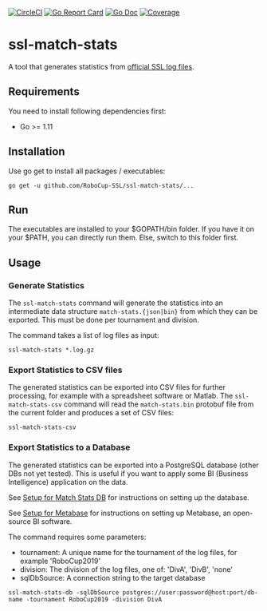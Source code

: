 [![CircleCI](https://circleci.com/gh/RoboCup-SSL/ssl-match-stats/tree/master.svg?style=svg)](https://circleci.com/gh/RoboCup-SSL/ssl-match-stats/tree/master)
[![Go Report Card](https://goreportcard.com/badge/github.com/RoboCup-SSL/ssl-match-stats?style=flat-square)](https://goreportcard.com/report/github.com/RoboCup-SSL/ssl-match-stats)
[![Go Doc](https://img.shields.io/badge/godoc-reference-blue.svg?style=flat-square)](https://godoc.org/github.com/RoboCup-SSL/ssl-match-stats)
[![Coverage](https://img.shields.io/badge/coverage-report-blue.svg)](https://circleci.com/api/v1.1/project/github/RoboCup-SSL/ssl-match-stats/latest/artifacts/0/coverage?branch=master)


# ssl-match-stats

A tool that generates statistics from [official SSL log files](https://ssl.robocup.org/game-logs/).

## Requirements
You need to install following dependencies first: 
 * Go >= 1.11
 
## Installation

Use go get to install all packages / executables:

```
go get -u github.com/RoboCup-SSL/ssl-match-stats/...
```

## Run
The executables are installed to your $GOPATH/bin folder. If you have it on your $PATH, you can directly run them. Else, switch to this folder first.

## Usage

### Generate Statistics

The `ssl-match-stats` command will generate the statistics into an intermediate data structure `match-stats.{json|bin}`
from which they can be exported. This must be done per tournament and division. 

The command takes a list of log files as input:
```
ssl-match-stats *.log.gz
```

### Export Statistics to CSV files

The generated statistics can be exported into CSV files for further processing, 
for example with a spreadsheet software or Matlab. 
The `ssl-match-stats-csv` command will read the `match-stats.bin` protobuf file 
from the current folder and produces a set of CSV files: 

```
ssl-match-stats-csv
```

### Export Statistics to a Database

The generated statistics can be exported into a PostgreSQL database (other DBs not yet tested).
This is useful if you want to apply some BI (Business Intelligence) application on the data.

See [Setup for Match Stats DB](./setup/matchStatsDb/README.md) for instructions on setting up the database.

See [Setup for Metabase](./setup/metabase/README.md) for instructions on setting up Metabase, an open-source BI software.

The command requires some parameters:

* tournament: A unique name for the tournament of the log files, for example 'RoboCup2019'
* division: The division of the log files, one of: 'DivA', 'DivB', 'none'
* sqlDbSource: A connection string to the target database

```
ssl-match-stats-db -sqlDbSource postgres://user:password@host:port/db-name -tournament RoboCup2019 -division DivA
```
